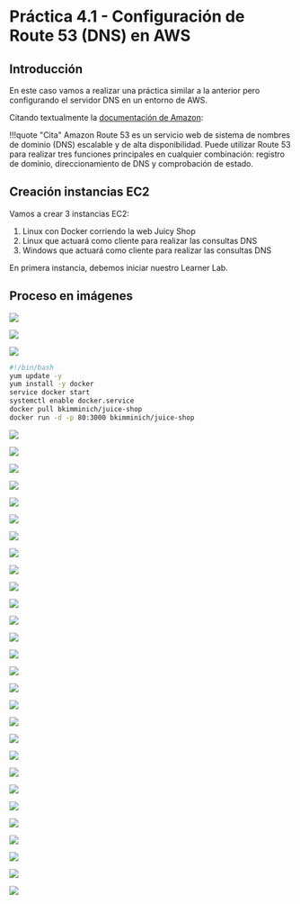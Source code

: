 # Práctica 4.1 - Configuración de Route 53 (DNS) en AWS

## Introducción
En este caso vamos a realizar una práctica similar a la anterior pero configurando el servidor DNS en un entorno de AWS.

Citando textualmente la [documentación de Amazon](https://docs.aws.amazon.com/es_es/Route53/latest/DeveloperGuide/Welcome.html):

!!!quote "Cita"
    Amazon Route 53 es un servicio web de sistema de nombres de dominio (DNS) escalable y de alta disponibilidad. Puede utilizar Route 53 para realizar tres funciones principales en cualquier combinación: registro de dominio, direccionamiento de DNS y comprobación de estado. 


## Creación instancias EC2

Vamos a crear 3 instancias EC2:

1. Linux con Docker corriendo la web Juicy Shop
2. Linux que actuará como cliente para realizar las consultas DNS
3. Windows que actuará como cliente para realizar las consultas DNS

En primera instancia, debemos iniciar nuestro Learner Lab.


## Proceso en imágenes

![](./img/route53_1.png)

![](./img/route53_2.png)

![](./img/route53_3.png)

```bash title="Código"
#!/bin/bash 
yum update -y 
yum install -y docker 
service docker start 
systemctl enable docker.service
docker pull bkimminich/juice-shop 
docker run -d -p 80:3000 bkimminich/juice-shop
```

![](./img/route53_4.png)

![](./img/route53_5.png)

![](./img/route53_6.png)

![](./img/route53_7.png)

![](./img/route53_8.png)

![](./img/route53_9.png)

![](./img/route53_10.png)

![](./img/route53_11.png)

![](./img/route53_12.png)

![](./img/route53_13.png)

![](./img/route53_14.png)

![](./img/route53_15.png)

![](./img/route53_16.png)

![](./img/route53_17.png)

![](./img/route53_18.png)

![](./img/route53_19.png)

![](./img/route53_20.png)

![](./img/route53_22.png)

![](./img/route53_21.png)

![](./img/route53_23.png)

![](./img/route53_24.png)

![](./img/route53_25.png)

![](./img/route53_26.png)

![](./img/route53_27.png)

![](./img/route53_28.png)

![](./img/route53_.png)

![](./img/route53_.png)

![](./img/route53_.png)

